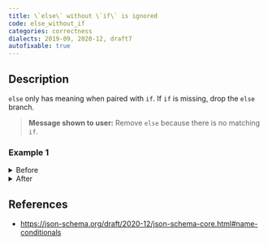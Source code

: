 ```yaml
---
title: \`else\` without \`if\` is ignored
code: else_without_if
categories: correctness
dialects: 2019-09, 2020-12, draft7
autofixable: true
---
```


## Description
`else` only has meaning when paired with `if`. If `if` is missing, drop the `else` branch.

> **Message shown to user:**
> Remove `else` because there is no matching `if`.

### Example 1
<details><summary>Before</summary>

```json
{
  "$schema": "https://json-schema.org/draft/2020-12/schema",
  "else": {
    "type": "string"
  }
}
```
</details>

<details><summary>After</summary>

```json
{
  "$schema": "https://json-schema.org/draft/2020-12/schema"
}
```
</details>

## References
* <https://json-schema.org/draft/2020-12/json-schema-core.html#name-conditionals>
